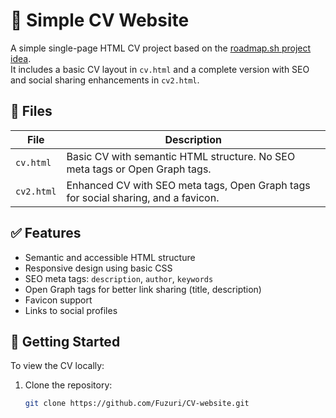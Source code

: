 # 🧾 Simple CV Website

A simple single-page HTML CV project based on the [roadmap.sh project idea](https://roadmap.sh/projects/single-page-cv).  
It includes a basic CV layout in `cv.html` and a complete version with SEO and social sharing enhancements in `cv2.html`.

## 📁 Files

| File        | Description                                                                 |
|-------------|-----------------------------------------------------------------------------|
| `cv.html`   | Basic CV with semantic HTML structure. No SEO meta tags or Open Graph tags. |
| `cv2.html`  | Enhanced CV with SEO meta tags, Open Graph tags for social sharing, and a favicon. |

## ✅ Features

- Semantic and accessible HTML structure
- Responsive design using basic CSS
- SEO meta tags: `description`, `author`, `keywords`
- Open Graph tags for better link sharing (title, description)
- Favicon support
- Links to social profiles

## 🚀 Getting Started

To view the CV locally:

1. Clone the repository:
   ```bash
   git clone https://github.com/Fuzuri/CV-website.git
